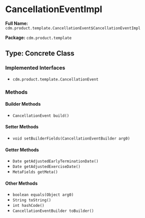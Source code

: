 # CancellationEventImpl

**Full Name:** `cdm.product.template.CancellationEvent$CancellationEventImpl`

**Package:** `cdm.product.template`

## Type: Concrete Class

### Implemented Interfaces

- `cdm.product.template.CancellationEvent`

### Methods

#### Builder Methods

- `CancellationEvent build()`

#### Setter Methods

- `void setBuilderFields(CancellationEventBuilder arg0)`

#### Getter Methods

- `Date getAdjustedEarlyTerminationDate()`
- `Date getAdjustedExerciseDate()`
- `MetaFields getMeta()`

#### Other Methods

- `boolean equals(Object arg0)`
- `String toString()`
- `int hashCode()`
- `CancellationEventBuilder toBuilder()`


